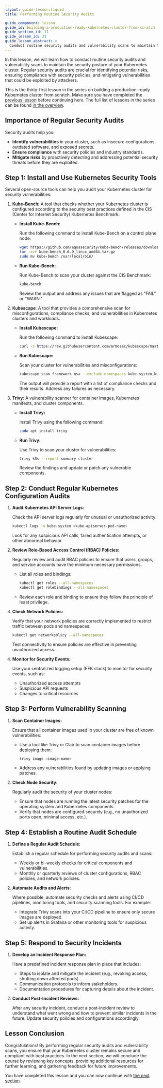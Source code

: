 ```yaml
---
layout: guide-lesson.liquid
title: Performing Routine Security Audits

guide_component: lesson
guide_id: building-a-production-ready-kubernetes-cluster-from-scratch
guide_section_id: 11
guide_lesson_id: 31
guide_lesson_abstract: >
  Conduct routine security audits and vulnerability scans to maintain the security posture of your Kubernetes cluster.
---
```


In this lesson, we will learn how to conduct routine security audits and vulnerability scans to maintain the security
posture of your Kubernetes cluster. Regular security audits are crucial for identifying potential risks, ensuring
compliance with security policies, and mitigating vulnerabilities that could be exploited by attackers.

This is the thirty-first lesson in the series on building a production-ready Kubernetes cluster from scratch. Make sure
you have completed the [previous lesson](/building-a-production-ready-kubernetes-cluster-from-scratch/lesson-30) before
continuing here. The full list of lessons in the series can be found
[in the overview](/building-a-production-ready-kubernetes-cluster-from-scratch).

## Importance of Regular Security Audits

Security audits help you:

- **Identify vulnerabilities** in your cluster, such as insecure configurations, outdated software, and exposed secrets.
- **Ensure compliance** with security policies and industry standards.
- **Mitigate risks** by proactively detecting and addressing potential security threats before they are exploited.

## Step 1: Install and Use Kubernetes Security Tools

Several open-source tools can help you audit your Kubernetes cluster for security vulnerabilities:

1. **Kube-Bench**: A tool that checks whether your Kubernetes cluster is configured according to the security best
   practices defined in the CIS (Center for Internet Security) Kubernetes Benchmark.

   - **Install Kube-Bench:**

     Run the following command to install Kube-Bench on a control plane node:

     ```bash
     wget https://github.com/aquasecurity/kube-bench/releases/download/v0.6.9/kube-bench_0.6.9_linux_amd64.tar.gz
     tar -xvf kube-bench_0.6.9_linux_amd64.tar.gz
     sudo mv kube-bench /usr/local/bin/
     ```

   - **Run Kube-Bench:**

     Run Kube-Bench to scan your cluster against the CIS Benchmark:

     ```bash
     kube-bench
     ```

     Review the output and address any issues that are flagged as "FAIL" or "WARN."

2. **Kubescape**: A tool that provides a comprehensive scan for misconfigurations, compliance checks, and
   vulnerabilities in Kubernetes clusters and workloads.

   - **Install Kubescape:**

     Run the following command to install Kubescape:

     ```bash
     curl -s https://raw.githubusercontent.com/armosec/kubescape/master/install.sh | /bin/bash
     ```

   - **Run Kubescape:**

     Scan your cluster for vulnerabilities and misconfigurations:

     ```bash
     kubescape scan framework nsa --exclude-namespaces kube-system,kube-public,kube-node-lease
     ```

     The output will provide a report with a list of compliance checks and their results. Address any failures as
     necessary.

3. **Trivy**: A vulnerability scanner for container images, Kubernetes manifests, and cluster components.

   - **Install Trivy:**

     Install Trivy using the following command:

     ```bash
     sudo apt install trivy
     ```

   - **Run Trivy:**

     Use Trivy to scan your cluster for vulnerabilities:

     ```bash
     trivy k8s --report summary cluster
     ```

     Review the findings and update or patch any vulnerable components.

## Step 2: Conduct Regular Kubernetes Configuration Audits

1. **Audit Kubernetes API Server Logs:**

   Check the API server logs regularly for unusual or unauthorized activity:

   ```bash
   kubectl logs -n kube-system <kube-apiserver-pod-name>
   ```

   Look for any suspicious API calls, failed authentication attempts, or other abnormal behavior.

2. **Review Role-Based Access Control (RBAC) Policies:**

   Regularly review and audit RBAC policies to ensure that users, groups, and service accounts have the minimum
   necessary permissions.

   - List all roles and bindings:

     ```bash
     kubectl get roles --all-namespaces
     kubectl get rolebindings --all-namespaces
     ```

   - Review each role and binding to ensure they follow the principle of least privilege.

3. **Check Network Policies:**

   Verify that your network policies are correctly implemented to restrict traffic between pods and namespaces:

   ```bash
   kubectl get networkpolicy --all-namespaces
   ```

   Test connectivity to ensure policies are effective in preventing unauthorized access.

4. **Monitor for Security Events:**

   Use your centralized logging setup (EFK stack) to monitor for security events, such as:

   - Unauthorized access attempts
   - Suspicious API requests
   - Changes to critical resources

## Step 3: Perform Vulnerability Scanning

1. **Scan Container Images:**

   Ensure that all container images used in your cluster are free of known vulnerabilities:

   - Use a tool like Trivy or Clair to scan container images before deploying them:

     ```bash
     trivy image <image-name>
     ```

   - Address any vulnerabilities found by updating images or applying patches.

2. **Check Node Security:**

   Regularly audit the security of your cluster nodes:

   - Ensure that nodes are running the latest security patches for the operating system and Kubernetes components.
   - Verify that nodes are configured securely (e.g., no unauthorized ports open, minimal access, etc.).

## Step 4: Establish a Routine Audit Schedule

1. **Define a Regular Audit Schedule:**

   Establish a regular schedule for performing security audits and scans:

   - Weekly or bi-weekly checks for critical components and vulnerabilities.
   - Monthly or quarterly reviews of cluster configurations, RBAC policies, and network policies.

2. **Automate Audits and Alerts:**

   Where possible, automate security checks and alerts using CI/CD pipelines, monitoring tools, and security scanning
   tools. For example:

   - Integrate Trivy scans into your CI/CD pipeline to ensure only secure images are deployed.
   - Set up alerts in Grafana or other monitoring tools for suspicious activity.

## Step 5: Respond to Security Incidents

1. **Develop an Incident Response Plan:**

   Have a predefined incident response plan in place that includes:

   - Steps to isolate and mitigate the incident (e.g., revoking access, shutting down affected pods).
   - Communication protocols to inform stakeholders.
   - Documentation procedures for capturing details about the incident.

2. **Conduct Post-Incident Reviews:**

   After any security incident, conduct a post-incident review to understand what went wrong and how to prevent similar
   incidents in the future. Update security policies and configurations accordingly.

## Lesson Conclusion

Congratulations! By performing regular security audits and vulnerability scans, you ensure that your Kubernetes cluster
remains secure and compliant with best practices. In the next section, we will conclude the course by reviewing key
concepts, providing additional resources for further learning, and gathering feedback for future improvements.

You have completed this lesson and you can now continue with
[the next section](/building-a-production-ready-kubernetes-cluster-from-scratch/section-11).
